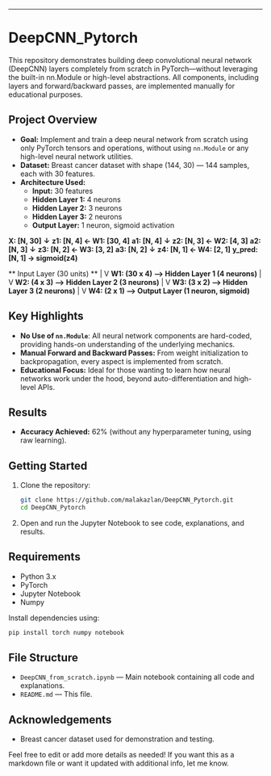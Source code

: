 
---

# DeepCNN_Pytorch

This repository demonstrates building deep convolutional neural network (DeepCNN) layers completely from scratch in PyTorch—without leveraging the built-in nn.Module or high-level abstractions. All components, including layers and forward/backward passes, are implemented manually for educational purposes.

## Project Overview

- **Goal:** Implement and train a deep neural network from scratch using only PyTorch tensors and operations, without using `nn.Module` or any high-level neural network utilities.
- **Dataset:** Breast cancer dataset with shape (144, 30) — 144 samples, each with 30 features.
- **Architecture Used:**
  - **Input:** 30 features
  - **Hidden Layer 1:** 4 neurons
  - **Hidden Layer 2:** 3 neurons
  - **Hidden Layer 3:** 2 neurons
  - **Output Layer:** 1 neuron, sigmoid activation

**X:    [N, 30]**
**↓**
**z1:   [N, 4]    ← W1: [30, 4]**
**a1:   [N, 4]**
**↓**
**z2:   [N, 3]    ← W2: [4, 3]**
**a2:   [N, 3]**
**↓**
**z3:   [N, 2]    ← W3: [3, 2]**
**a3:   [N, 2]**
**↓**
**z4:   [N, 1]    ← W4: [2, 1]**
**y_pred: [N, 1] → sigmoid(z4)**

   **    Input Layer (30 units)
  **       |
         V
 **W1: (30 x 4)  --> Hidden Layer 1 (4 neurons)**
         |
         V
  **W2: (4 x 3)   --> Hidden Layer 2 (3 neurons)**
         |
         V
  **W3: (3 x 2)   --> Hidden Layer 3 (2 neurons)**
         |
         V
   **W4: (2 x 1)   --> Output Layer (1 neuron, sigmoid)**






## Key Highlights

- **No Use of `nn.Module`**: All neural network components are hard-coded, providing hands-on understanding of the underlying mechanics.
- **Manual Forward and Backward Passes:** From weight initialization to backpropagation, every aspect is implemented from scratch.
- **Educational Focus:** Ideal for those wanting to learn how neural networks work under the hood, beyond auto-differentiation and high-level APIs.

## Results

- **Accuracy Achieved:** 62% (without any hyperparameter tuning, using raw learning).

## Getting Started

1. Clone the repository:
   ```bash
   git clone https://github.com/malakazlan/DeepCNN_Pytorch.git
   cd DeepCNN_Pytorch
   ```

2. Open and run the Jupyter Notebook to see code, explanations, and results.

## Requirements

- Python 3.x
- PyTorch
- Jupyter Notebook
- Numpy

Install dependencies using:
```bash
pip install torch numpy notebook
```

## File Structure

- `DeepCNN_from_scratch.ipynb` — Main notebook containing all code and explanations.
- `README.md` — This file.

## Acknowledgements

- Breast cancer dataset used for demonstration and testing.


Feel free to edit or add more details as needed! If you want this as a markdown file or want it updated with additional info, let me know.
